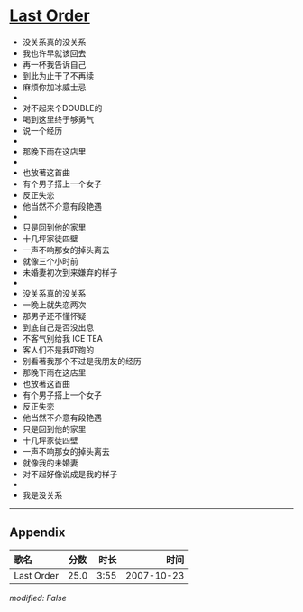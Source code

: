 # [Last Order](https://music.163.com/song?id=65373)

* 没关系真的没关系
* 我也许早就该回去
* 再一杯我告诉自己
* 到此为止干了不再续
* 麻烦你加冰威士忌
* 
* 对不起来个DOUBLE的
* 喝到这里终于够勇气
* 说一个经历
* 
* 那晚下雨在这店里
* 
* 也放著这首曲
* 有个男子搭上一个女子
* 反正失恋
* 他当然不介意有段艳遇
* 
* 只是回到他的家里
* 十几坪家徒四壁
* 一声不响那女的掉头离去
* 就像三个小时前
* 未婚妻初次到来嫌弃的样子
* 
* 没关系真的没关系
* 一晚上就失恋两次
* 那男子还不懂怀疑
* 到底自己是否没出息
* 不客气别给我 ICE TEA
* 客人们不是我吓跑的
* 别看著我那个不过是我朋友的经历
* 那晚下雨在这店里
* 也放著这首曲
* 有个男子搭上一个女子
* 反正失恋
* 他当然不介意有段艳遇
* 只是回到他的家里
* 十几坪家徒四壁
* 一声不响那女的掉头离去
* 就像我的未婚妻
* 对不起好像说成是我的样子
* 
* 我是没关系


---

## Appendix

|歌名|分数|时长|时间|
|:---|:---:|---:|---:|
|Last Order|25.0|3:55|2007-10-23

*modified: False*